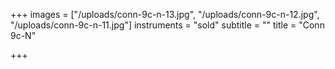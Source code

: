+++
images = ["/uploads/conn-9c-n-13.jpg", "/uploads/conn-9c-n-12.jpg", "/uploads/conn-9c-n-11.jpg"]
instruments = "sold"
subtitle = ""
title = "Conn 9c-N"

+++
